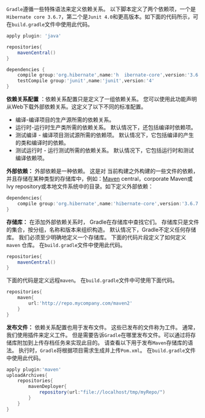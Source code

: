 `Gradle`遵循一些特殊语法来定义依赖关系。 以下脚本定义了两个依赖项，一个是`Hibernate core 3.6.7`，第二个是`Junit 4.0`和更高版本。如下面的代码所示，可在`build.gradle`文件中使用此代码。

```groovy
apply plugin: 'java'

repositories{
    mavenCentral()
}

dependencies {
    compile group:'org.hibernate',name:'h  ibernate-core',version:'3.6.7.Final'
    testCompile group:'junit',name:'junit',version:'4'
}
```

**依赖关系配置** ：依赖关系配置只是定义了一组依赖关系。 您可以使用此功能声明从Web下载外部依赖关系。这定义了以下不同的标准配置。

- 编译-编译项目的生产源所需的依赖关系。
- 运行时-运行时生产类所需的依赖关系。 默认情况下，还包括编译时依赖项。
- 测试编译 - 编译项目测试源所需的依赖项。 默认情况下，它包括编译的产生的类和编译时的依赖。
- 测试运行时 - 运行测试所需的依赖关系。 默认情况下，它包括运行时和测试编译依赖项。

**外部依赖：** 外部依赖是一种依赖。 这是对 当前构建之外构建的一些文件的依赖，并且存储在某种类型的存储库中，例如：[Maven](http://www.yiibai.com/maven/) central，corporate Maven或lvy repository或本地文件系统中的目录。如下定义外部依赖：

```groovy
dependencies{
    compile group:'org.hibernate',name:'hibernate-core',version:'3.6.7.Final'
}
```

**存储库：** 在添加外部依赖关系时， Gradle在存储库中查找它们。 存储库只是文件的集合，按分组，名称和版本来组织构造。 默认情况下，Gradle不定义任何存储库。 我们必须至少明确地定义一个存储库。 下面的代码片段定义了如何定义 `maven` 仓库。 在`build.gradle`文件中使用此代码。    

```groovy
repositories{
    mavenCentral()
}
```

下面的代码是定义远程`maven`。 在`build.gradle`文件中可使用下面代码。

```groovy
repositories{
    maven{
        url:'http://repo.mycompany.com/maven2'
    }
}
```

**发布文件：** 依赖关系配置也用于发布文件。 这些已发布的文件称为工件。 通常，我们使用插件来定义工件。 但是需要告诉`Gradle`在哪里发布文件。可以通过将存储库附加到上传存档任务来实现此目的。 请查看以下用于发布`Maven`存储库的语法。 执行时，`Gradle`将根据项目需求生成并上传`Pom.xml`。 在`build.gradle`文件中使用此代码。

```groovy
apply plugin:'maven'
uploadArchives{
    repositories{ 
        mavenDeployer{
            repository(url:"file://localhost/tmp/myRepo/")
        }
    }
}
```



